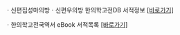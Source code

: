 ㆍ신편집성마의방ㆍ신편우의방  한의학고전DB 서적정보 [[바로가기]](https://mediclassics.kr/books/42)

ㆍ한의학고전국역서 eBook 서적목록 [[바로가기]](https://info.mediclassics.kr/bookshelf/list/eBook/list)

